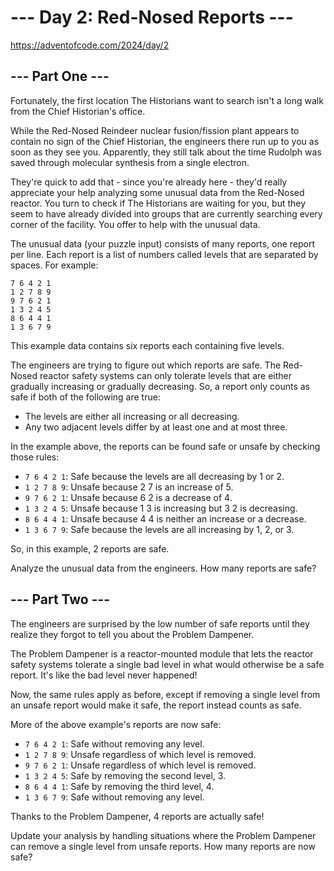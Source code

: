 # --- Day 2: Red-Nosed Reports ---

https://adventofcode.com/2024/day/2

## --- Part One ---

Fortunately, the first location The Historians want to search isn't a long walk
from the Chief Historian's office.

While the Red-Nosed Reindeer nuclear fusion/fission plant appears to contain no
sign of the Chief Historian, the engineers there run up to you as soon as they
see you. Apparently, they still talk about the time Rudolph was saved through
molecular synthesis from a single electron.

They're quick to add that - since you're already here - they'd really
appreciate your help analyzing some unusual data from the Red-Nosed reactor.
You turn to check if The Historians are waiting for you, but they seem to have
already divided into groups that are currently searching every corner of the
facility. You offer to help with the unusual data.

The unusual data (your puzzle input) consists of many reports, one report per
line. Each report is a list of numbers called levels that are separated by
spaces. For example:

```text
7 6 4 2 1
1 2 7 8 9
9 7 6 2 1
1 3 2 4 5
8 6 4 4 1
1 3 6 7 9
```

This example data contains six reports each containing five levels.

The engineers are trying to figure out which reports are safe. The Red-Nosed
reactor safety systems can only tolerate levels that are either gradually
increasing or gradually decreasing. So, a report only counts as safe if both of
the following are true:

- The levels are either all increasing or all decreasing.
- Any two adjacent levels differ by at least one and at most three.

In the example above, the reports can be found safe or unsafe by checking those
rules:

- `7 6 4 2 1`: Safe because the levels are all decreasing by 1 or 2.
- `1 2 7 8 9`: Unsafe because 2 7 is an increase of 5.
- `9 7 6 2 1`: Unsafe because 6 2 is a decrease of 4.
- `1 3 2 4 5`: Unsafe because 1 3 is increasing but 3 2 is decreasing.
- `8 6 4 4 1`: Unsafe because 4 4 is neither an increase or a decrease.
- `1 3 6 7 9`: Safe because the levels are all increasing by 1, 2, or 3.

So, in this example, 2 reports are safe.

Analyze the unusual data from the engineers. How many reports are safe?

## --- Part Two ---

The engineers are surprised by the low number of safe reports until they
realize they forgot to tell you about the Problem Dampener.

The Problem Dampener is a reactor-mounted module that lets the reactor safety
systems tolerate a single bad level in what would otherwise be a safe report.
It's like the bad level never happened!

Now, the same rules apply as before, except if removing a single level from an
unsafe report would make it safe, the report instead counts as safe.

More of the above example's reports are now safe:

- `7 6 4 2 1`: Safe without removing any level.
- `1 2 7 8 9`: Unsafe regardless of which level is removed.
- `9 7 6 2 1`: Unsafe regardless of which level is removed.
- `1 3 2 4 5`: Safe by removing the second level, 3.
- `8 6 4 4 1`: Safe by removing the third level, 4.
- `1 3 6 7 9`: Safe without removing any level.

Thanks to the Problem Dampener, 4 reports are actually safe!

Update your analysis by handling situations where the Problem Dampener can
remove a single level from unsafe reports. How many reports are now safe?
